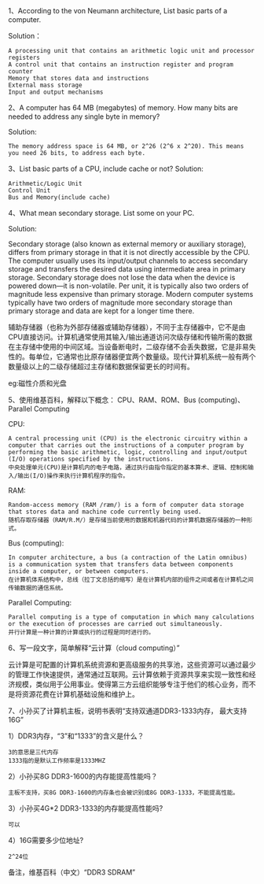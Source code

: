 1、According to the von Neumann architecture, List basic parts of a computer.

Solution：

    A processing unit that contains an arithmetic logic unit and processor registers
    A control unit that contains an instruction register and program counter
    Memory that stores data and instructions
    External mass storage
    Input and output mechanisms

2、A computer has 64 MB (megabytes) of memory. How many bits are needed to address any single byte in memory?

Solution:

    The memory address space is 64 MB, or 2^26 (2^6 x 2^20). This means you need 26 bits, to address each byte.
 
3、List basic parts of a CPU, include cache or not?
Solution:
    
    Arithmetic/Logic Unit
    Control Unit
    Bus and Memory(include cache)
    
4、What mean secondary storage. List some on your PC.

Solution:

Secondary storage (also known as external memory or auxiliary storage), differs from primary storage in that it is not directly accessible by the CPU. The computer usually uses its input/output channels to access secondary storage and transfers the desired data using intermediate area in primary storage. Secondary storage does not lose the data when the device is powered down—it is non-volatile. Per unit, it is typically also two orders of magnitude less expensive than primary storage. Modern computer systems typically have two orders of magnitude more secondary storage than primary storage and data are kept for a longer time there. 

辅助存储器（也称为外部存储器或辅助存储器），不同于主存储器中，它不是由CPU直接访问。计算机通常使用其输入/输出通道访问次级存储和传输所需的数据在主存储中使用的中间区域。当设备断电时，二级存储不会丢失数据，它是非易失性的。每单位，它通常也比原存储器便宜两个数量级。现代计算机系统一般有两个数量级以上的二级存储超过主存储和数据保留更长的时间有。

eg:磁性介质和光盘

5、使用维基百科，解释以下概念： CPU、RAM、ROM、Bus (computing)、Parallel Computing 

CPU:

    A central processing unit (CPU) is the electronic circuitry within a computer that carries out the instructions of a computer program by performing the basic arithmetic, logic, controlling and input/output (I/O) operations specified by the instructions. 
    中央处理单元(CPU)是计算机内的电子电路，通过执行由指令指定的基本算术、逻辑、控制和输入/输出(I/O)操作来执行计算机程序的指令。

RAM:
    
    Random-access memory (RAM /ræm/) is a form of computer data storage that stores data and machine code currently being used.
    随机存取存储器（RAM/R.M/）是存储当前使用的数据和机器代码的计算机数据存储器的一种形式。

Bus (computing):

    In computer architecture, a bus (a contraction of the Latin omnibus) is a communication system that transfers data between components inside a computer, or between computers.
    在计算机体系结构中，总线（拉丁文总括的缩写）是在计算机内部的组件之间或者在计算机之间传输数据的通信系统。

Parallel Computing:

    Parallel computing is a type of computation in which many calculations or the execution of processes are carried out simultaneously.
    并行计算是一种计算的计算或执行的过程是同时进行的。

6、写一段文字，简单解释“云计算（cloud computing）”

云计算是可配置的计算机系统资源和更高级服务的共享池，这些资源可以通过最少的管理工作快速提供，通常通过互联网。云计算依赖于资源共享来实现一致性和经济规模，类似用于公用事业。使得第三方云组织能够专注于他们的核心业务，而不是将资源花费在计算机基础设施和维护上。


7、小孙买了计算机主板，说明书表明“支持双通道DDR3-1333内存， 最大支持16G”

1）DDR3内存，“3”和“1333”的含义是什么？

    3的意思是三代内存
    1333指的是默认工作频率是1333MHZ

2）小孙买8G DDR3-1600的内存能提高性能吗？ 

    主板不支持，买8G DDR3-1600的内存条也会被识别成8G DDR3-1333，不能提高性能。

3）小孙买4G*2 DDR3-1333的内存能提高性能吗?

    可以

4）16G需要多少位地址?

    2^24位

备注，维基百科（中文）“DDR3 SDRAM”
